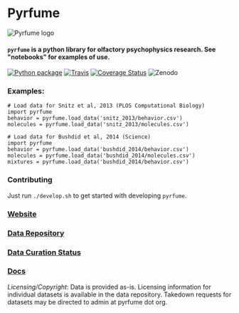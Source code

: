 # Pyrfume

![Pyrfume logo](https://avatars3.githubusercontent.com/u/34174393?s=200&v=4)

#### `pyrfume` is a python library for olfactory psychophysics research. See "notebooks" for examples of use.
[![Python package](https://github.com/pyrfume/pyrfume/actions/workflows/pythonpackage.yml/badge.svg)](https://github.com/pyrfume/pyrfume/actions/workflows/pythonpackage.yml)
[![Travis](https://travis-ci.org/pyrfume/pyrfume.svg?branch=master)](https://travis-ci.org/pyrfume/pyrfume) 
[![Coverage Status](https://coveralls.io/repos/github/pyrfume/pyrfume/badge.svg?branch=master)](https://coveralls.io/github/pyrfume/pyrfume?branch=master)
![Zenodo](https://user-images.githubusercontent.com/549787/165869234-79bf95db-0b6c-495c-a1a8-b3db751f3352.png)


### Examples:
```
# Load data for Snitz et al, 2013 (PLOS Computational Biology)
import pyrfume
behavior = pyrfume.load_data('snitz_2013/behavior.csv')
molecules = pyrfume.load_data('snitz_2013/molecules.csv')

# Load data for Bushdid et al, 2014 (Science)
import pyrfume
behavior = pyrfume.load_data('bushdid_2014/behavior.csv')
molecules = pyrfume.load_data('bushdid_2014/molecules.csv')
mixtures = pyrfume.load_data('bushdid_2014/behavior.csv')
```

### Contributing

Just run `./develop.sh` to get started with developing `pyrfume`.

### [Website](http://pyrfume.org)

### [Data Repository](https://github.com/pyrfume/pyrfume-data)

### [Data Curation Status](http://status.pyrfume.org)

### [Docs](https://pyrfume.readthedocs.io/)

*Licensing/Copyright*: Data is provided as-is.  Licensing information for individual datasets is available in the data repository.  Takedown requests for datasets may be directed to admin at pyrfume dot org.  
